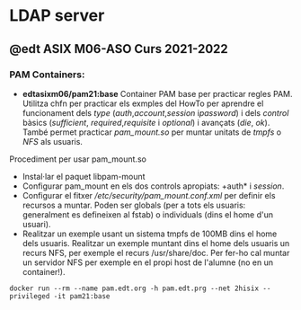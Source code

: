 # LDAP server
## @edt ASIX M06-ASO Curs 2021-2022

### PAM Containers:

 * **edtasixm06/pam21:base** Container PAM base per practicar regles PAM. Utilitza chfn per practicar els
   exmples del HowTo per aprendre el funcionament dels *type* (*auth*,*account*,*session* i*password*) i
   dels *control* bàsics (*sufficient*, *required*,*requisite* i *optional*) i avançats (*die*, *ok*).
   També permet practicar *pam_mount.so* per muntar unitats de *tmpfs* o *NFS* als usuaris.

Procediment per usar pam_mount.so

 * Instal·lar el paquet libpam-mount
 * Configurar pam_mount en els dos controls apropiats: +auth* i *session*.
 * Configurar el fitxer */etc/security/pam_mount.conf.xml* per definir els recursos a muntar. Poden ser globals 
   (per a tots els usuaris: generalment es defineixen al fstab) o individuals (dins el home d'un usuari). 
 * Realitzar un exemple usant un sistema tmpfs de 100MB dins el home dels usuaris.
   Realitzar un exemple muntant dins el home dels usuaris un recurs NFS, per exemple el recurs /usr/share/doc. Per fer-ho
   cal muntar un servidor NFS per exemple en el propi host de l'alumne (no en un container!).


``` 
docker run --rm --name pam.edt.org -h pam.edt.prg --net 2hisix --privileged -it pam21:base

```
